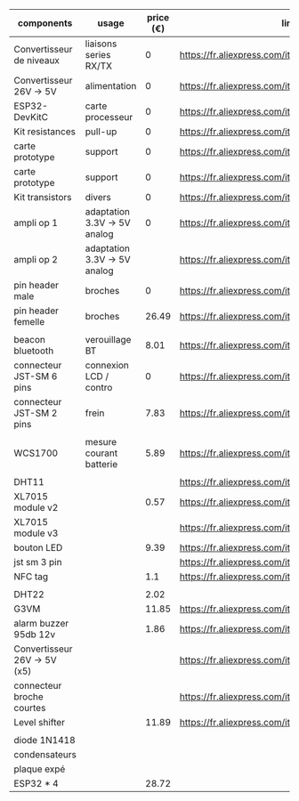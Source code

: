 |components|usage |price (€)|links|
|----------------------------|----------------------------|---------|-------------------------------------------------------------------------------------------------------------------------------------------------------------------------------------------------------------------------------------------------------------------------------------------|
|Convertisseur de niveaux|liaisons series RX/TX |0|https://fr.aliexpress.com/item/32590674633..html |
|Convertisseur 26V -> 5V |alimentation|0|https://fr.aliexpress.com/item/32747297827..html |
|ESP32-DevKitC |carte processeur|0|https://fr.aliexpress.com/item/4000851307120..html |
|Kit resistances |pull-up |0|https://fr.aliexpress.com/item/4001292006934..html |
|carte prototype |support |0|https://fr.aliexpress.com/item/33005775828..html |
|carte prototype |support |0|https://fr.aliexpress.com/item/33005775828..html |
|Kit transistors |divers|0|https://fr.aliexpress.com/item/32811516614..html |
|ampli op 1|adaptation 3.3V -> 5V analog|0|https://fr.aliexpress.com/item/32823162770..html |
|ampli op 2|adaptation 3.3V -> 5V analog| |https://fr.aliexpress.com/item/32902622290..html |
|pin header male |broches |0|https://fr.aliexpress.com/item/32519474531..html |
|pin header femelle|broches |26.49|https://fr.aliexpress.com/item/32851039276..html |
||| | |
|beacon bluetooth|verouillage BT|8.01 |https://fr.aliexpress.com/item/32845366171..html |
|connecteur JST-SM 6 pins|connexion LCD / contro|0|https://fr.aliexpress.com/item/32970987284..html |
|connecteur JST-SM 2 pins|frein |7.83 |https://fr.aliexpress.com/item/32970987284..html |
||| | |
|WCS1700 |mesure courant batterie |5.89 |https://fr.aliexpress.com/item/4000561644960..html |
|||||
|DHT11|||https://fr.aliexpress.com/item/32832070174..html |
|XL7015 module v2||0.57|https://fr.aliexpress.com/item/32824275183..html |
|XL7015 module v3|||https://fr.aliexpress.com/item/32824275183..html |
|bouton LED ||9.39|https://fr.aliexpress.com/item/4001362443186..html |
|jst sm 3 pin|||https://fr.aliexpress.com/item/4001346643938..html |
|NFC tag||1.1|https://fr.aliexpress.com/item/4000178675670..html |
|||||
|DHT22||2.02||
|G3VM||11.85 |https://fr.aliexpress.com/item/4000339951262..html ||
|alarm buzzer 95db 12v||1.86|https://fr.aliexpress.com/item/4001293667759..html |
|Convertisseur 26V -> 5V (x5)|||https://fr.aliexpress.com/item/32747297827..html |
|connecteur broche courtes|||https://fr.aliexpress.com/item/32719808627..html |
|Level shifter ||11.89 |https://fr.aliexpress.com/item/32590674633..html |
|||||
|diode 1N1418|| | |
|condensateurs || | |
|plaque expé || | |
|ESP32 * 4 ||28.72| |
